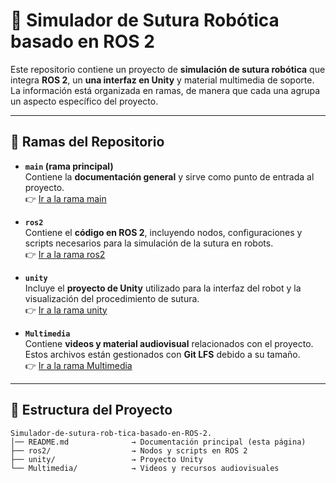 # 🧵 Simulador de Sutura Robótica basado en ROS 2

Este repositorio contiene un proyecto de **simulación de sutura robótica** que integra **ROS 2**, un **una interfaz en Unity** y material multimedia de soporte.  
La información está organizada en ramas, de manera que cada una agrupa un aspecto específico del proyecto.

---

## 🌳 Ramas del Repositorio

- **`main` (rama principal)**  
  Contiene la **documentación general** y sirve como punto de entrada al proyecto.  
  👉 [Ir a la rama main](https://github.com/dieguitoxx/Simulador-de-sutura-rob-tica-basado-en-ROS-2..git/tree/main)

- **`ros2`**  
  Contiene el **código en ROS 2**, incluyendo nodos, configuraciones y scripts necesarios para la simulación de la sutura en robots.  
  👉 [Ir a la rama ros2](https://github.com/dieguitoxx/Simulador-de-sutura-rob-tica-basado-en-ROS-2..git/tree/ros2)

- **`unity`**  
  Incluye el **proyecto de Unity** utilizado para la interfaz del robot y la visualización del procedimiento de sutura.  
  👉 [Ir a la rama unity](https://github.com/dieguitoxx/Simulador-de-sutura-rob-tica-basado-en-ROS-2..git/tree/unity)

- **`Multimedia`**  
  Contiene **videos y material audiovisual** relacionados con el proyecto. Estos archivos están gestionados con **Git LFS** debido a su tamaño.  
  👉 [Ir a la rama Multimedia](https://github.com/dieguitoxx/Simulador-de-sutura-rob-tica-basado-en-ROS-2..git/tree/Multimedia)

---

## 📂 Estructura del Proyecto

```plaintext
Simulador-de-sutura-rob-tica-basado-en-ROS-2.
│── README.md              → Documentación principal (esta página)
├── ros2/                  → Nodos y scripts en ROS 2
├── unity/                 → Proyecto Unity
└── Multimedia/            → Videos y recursos audiovisuales
